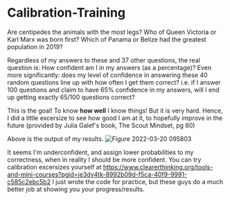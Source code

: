 # Calibration-Training
Are centipedes the animals with the most legs? Who of Queen Victoria or Karl Marx was born first? Which of Panama or Belize had the greatest population in 2019?

Regardless of my answers to these and 37 other questions, the real question is: How confident am I in my answers (as a percentage)?
Even more significantly: does my level of confidence in answering these 40 random questions line up with how often I get them correct?
i.e. if I answer 100 questions and claim to have 65% confidence in my answers, will I end up getting exactly 65/100 questions correct?

This is the goal! To know **how well** I know things! But it is very hard. Hence, I did a little excersize to see how good I am at it, to hopefully improve in the future
(provided by Julia Galef's book, The Scout Mindset, pg 80)

Above is the output of my results.
![Figure 2022-03-20 095803](https://user-images.githubusercontent.com/85961986/159169055-c20ad480-80c4-4560-a773-9e2d5cc20852.png)


It seems I'm underconfident, and assign lower probabilities to my correctness, when in reality I should be more confident.
You can try calibration excersizes yourself at https://www.clearerthinking.org/tools-and-mini-courses?pgid=je3dy4tk-8992b09d-f5ca-40f9-9991-c585c2ebc5b2
I just wrote the code for practice, but these guys do a much better job at showing you your progress/results.
